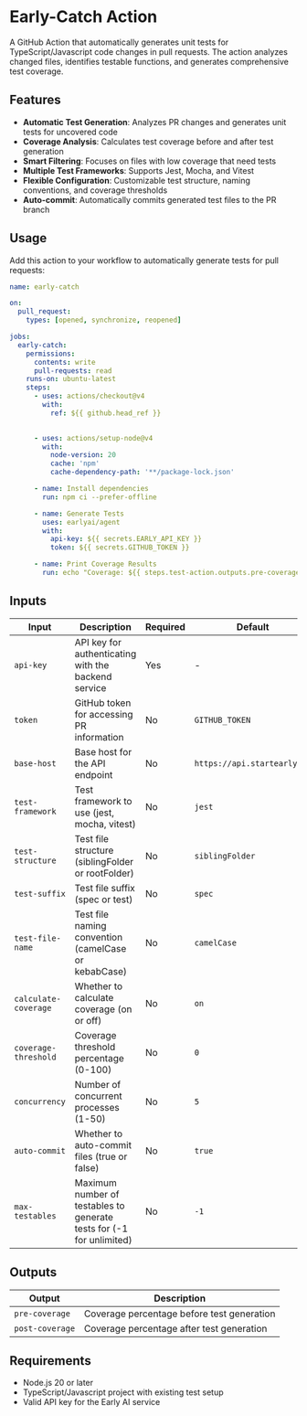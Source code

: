 # Early-Catch Action


A GitHub Action that automatically generates unit tests for TypeScript/Javascript code changes in pull requests. The action analyzes changed files, identifies testable functions, and generates comprehensive test coverage.

## Features

- **Automatic Test Generation**: Analyzes PR changes and generates unit tests for uncovered code
- **Coverage Analysis**: Calculates test coverage before and after test generation
- **Smart Filtering**: Focuses on files with low coverage that need tests
- **Multiple Test Frameworks**: Supports Jest, Mocha, and Vitest
- **Flexible Configuration**: Customizable test structure, naming conventions, and coverage thresholds
- **Auto-commit**: Automatically commits generated test files to the PR branch

## Usage

Add this action to your workflow to automatically generate tests for pull requests:

```yaml
name: early-catch

on:
  pull_request:
    types: [opened, synchronize, reopened]

jobs:
  early-catch:
    permissions:
      contents: write
      pull-requests: read
    runs-on: ubuntu-latest
    steps:
      - uses: actions/checkout@v4
        with:
          ref: ${{ github.head_ref }}
      

      - uses: actions/setup-node@v4
        with:
          node-version: 20
          cache: 'npm'
          cache-dependency-path: '**/package-lock.json'

      - name: Install dependencies
        run: npm ci --prefer-offline

      - name: Generate Tests
        uses: earlyai/agent
        with:
          api-key: ${{ secrets.EARLY_API_KEY }}
          token: ${{ secrets.GITHUB_TOKEN }}

      - name: Print Coverage Results
        run: echo "Coverage: ${{ steps.test-action.outputs.pre-coverage }}% -> ${{ steps.test-action.outputs.post-coverage }}%"
```

## Inputs

| Input | Description | Required | Default |
|-------|-------------|----------|---------|
| `api-key` | API key for authenticating with the backend service | Yes | - |
| `token` | GitHub token for accessing PR information | No | `GITHUB_TOKEN` |
| `base-host` | Base host for the API endpoint | No | `https://api.startearly.ai` |
| `test-framework` | Test framework to use (jest, mocha, vitest) | No | `jest` |
| `test-structure` | Test file structure (siblingFolder or rootFolder) | No | `siblingFolder` |
| `test-suffix` | Test file suffix (spec or test) | No | `spec` |
| `test-file-name` | Test file naming convention (camelCase or kebabCase) | No | `camelCase` |
| `calculate-coverage` | Whether to calculate coverage (on or off) | No | `on` |
| `coverage-threshold` | Coverage threshold percentage (0-100) | No | `0` |
| `concurrency` | Number of concurrent processes (1-50) | No | `5` |
| `auto-commit` | Whether to auto-commit files (true or false) | No | `true` |
| `max-testables` | Maximum number of testables to generate tests for (-1 for unlimited) | No | `-1` |

## Outputs

| Output | Description |
|--------|-------------|
| `pre-coverage` | Coverage percentage before test generation |
| `post-coverage` | Coverage percentage after test generation |

## Requirements

- Node.js 20 or later
- TypeScript/Javascript project with existing test setup
- Valid API key for the Early AI service

